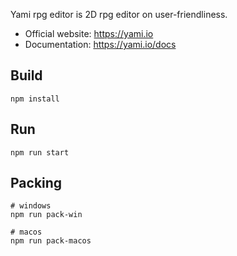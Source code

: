 Yami rpg editor is 2D rpg editor on user-friendliness.

 - Official website: https://yami.io
 - Documentation:  https://yami.io/docs

## Build 
```shell
npm install
```

## Run 
```shell
npm run start
```

## Packing 
```shell
# windows
npm run pack-win

# macos
npm run pack-macos
```
